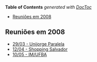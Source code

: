 <!-- START doctoc generated TOC please keep comment here to allow auto update -->
<!-- DON'T EDIT THIS SECTION, INSTEAD RE-RUN doctoc TO UPDATE -->
**Table of Contents**  *generated with [DocToc](https://github.com/thlorenz/doctoc)*

- [Reuniões em 2008](#reuni%C3%B5es-em-2008)

<!-- END doctoc generated TOC please keep comment here to allow auto update -->

## Reuniões em 2008

- [29/03 - Unijorge Paralela](2008-03-29-unijorge-paralela/)
- [12/04 - Shopping Salvador](2008-04-12-shopping-salvador)
- [10/05 - IM/UFBA](2008-05-10-im-ufba)